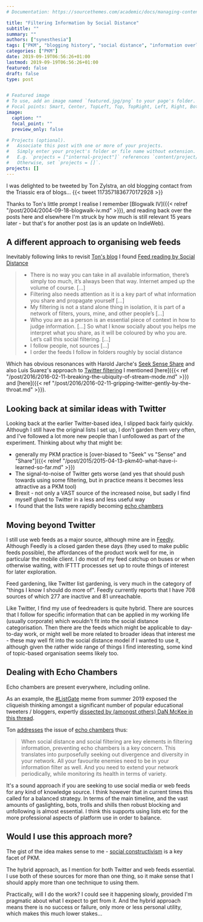 ```yaml
---
# Documentation: https://sourcethemes.com/academic/docs/managing-content/

title: "Filtering Information by Social Distance"
subtitle: ""
summary: ""
authors: ["synesthesia"]
tags: ["PKM", "blogging history", "social distance", "information overload", "blogwalk"]
categories: ["PKM"]
date: 2019-09-19T06:56:26+01:00
lastmod: 2019-09-19T06:56:26+01:00
featured: false
draft: false
type: post


# Featured image
# To use, add an image named `featured.jpg/png` to your page's folder.
# Focal points: Smart, Center, TopLeft, Top, TopRight, Left, Right, BottomLeft, Bottom, BottomRight.
image:
  caption: ""
  focal_point: ""
  preview_only: false

# Projects (optional).
#   Associate this post with one or more of your projects.
#   Simply enter your project's folder or file name without extension.
#   E.g. `projects = ["internal-project"]` references `content/project/deep-learning/index.md`.
#   Otherwise, set `projects = []`.
projects: []
---
```

I was delighted to be tweeted by Ton Zylstra, an old blogging contact from the Triassic era of blogs...
{{< tweet 1173571836770172928 >}}

Thanks to Ton's little prompt I realise I remember [Blogwalk IV]({{< relref "/post/2004/2004-09-18-blogwalk-iv.md" >}}), and reading back over the posts here and elsewhere I'm struck by how much is still relevant 15 years later - but that's for another post (as is an update on IndieWeb).

## A different approach to organising web feeds

Inevitably following links to revisit [Ton's blog](https://www.zylstra.org/blog/) I found [Feed reading by Social Distance][1]

> * There is no way you can take in all available information, there’s simply too much, it’s always been that way. Internet amped up the volume of course. [...]
> * Filtering also needs attention as it is a key part of what information you share and propagate yourself [...]
> * My filtering is not a stand alone thing in isolation, it is part of a network of filters, yours, mine, and other people’s [...]
> * Who you are as a person is an essential piece of context in how to judge information. [...] So what I know socially about you helps me interpret what you share, as it will be coloured by who you are. Let’s call this social filtering. [...]
> * I follow people, not sources [...]
> * I order the feeds I follow in folders roughly by social distance

Which has obvious resonances with Harold Jarche's [Seek Sense Share](https://jarche.com/2014/02/the-seek-sense-share-framework/) and also Luis Suarez's approach to [Twitter filtering](http://www.elsua.net/2015/09/23/is-twitter-where-connections-go-to-die-the-unfollowing-experiment/) I mentioned [here]({{< ref "/post/2016/2016-02-11-breaking-the-ubiquity-of-stream-mode.md" >}}) and [here]({{< ref "/post/2016/2016-02-11-gripping-twitter-gently-by-the-throat.md" >}}).

## Looking back at similar ideas with Twitter

Looking back at the earlier Twitter-based idea, I slipped back fairly quickly. Although I still have the original lists I set up, I don't garden them very often, and I've followed a lot more new people than I unfollowed as part of the experiment. Thinking about why that might be:

* generally my PKM practice is [over-biased to "Seek" vs "Sense" and "Share"]({{< relref "/post/2015/2015-04-13-pkm40-what-have-i-learned-so-far.md" >}})
* The signal-to-noise of Twitter gets worse (and yes that should push towards using some filtering, but in practice means it becomes less attractive as a PKM tool)
* Brexit - not only a VAST source of the increased noise, but sadly I find myself glued to Twitter in a less and less useful way
* I found that the lists were rapidly becoming [echo chambers]

## Moving beyond Twitter

I still use web feeds as a major source, although mine are in [Feedly](feedly.com). Although Feedly is a closed garden these days (they used to make public feeds possible), the affordances of the product work well for me, in particular the mobile client. I do most of my feed catchup on buses or when otherwise waiting, with IFTTT processes set up to route things of interest for later exploration.

Feed gardening, like Twitter list gardening, is very much in the category of "things I know I should do more of". Feedly currently reports that I have 708 sources of which 277 are inactive and 81 unreachable.

Like Twitter, I find my use of feedreaders is quite hybrid. There are sources that I follow for specific information that can be applied in my working life (usually corporate) which wouldn't fit into the social distance categorisation. Then there are the feeds which might be applicable to day-to-day work, or might well be more related to broader ideas that interest me - these may well fit into the social distance model if I wanted to use it, although given the rather wide range of things I find interesting, some kind of topic-based organisation seems likely too.

## Dealing with Echo Chambers

Echo chambers are present everywhere, including online.

As an example, the [#ListGate](https://twitter.com/hashtag/ListGate) meme from summer 2019 exposed the cliqueish thinking amongst a significant number of popular educational tweeters / bloggers, expertly [dissected by (amongst others) DaN McKee in this thread](https://twitter.com/ssbfathers/status/1162260315691601921).

Ton [addresses][1] the issue of [echo chambers] thus:

> When social distance and social filtering are key elements in filtering information, preventing echo chambers is a key concern. This translates into purposefully seeking out divergence and diversity in your network. All your favourite enemies need to be in your information filter as well. And you need to extend your network periodically, while monitoring its health in terms of variety.

It's a sound approach if you are seeking to use social media or web feeds for any kind of knowledge source. I think however that in current times this called for a balanced strategy. In terms of the main timeline, and the vast amounts of gaslighting, bots, trolls and shills then robust blocking and unfollowing is almost essential. I think this supports using lists etc for the more professional aspects of platform use in order to balance.

## Would I use this approach more?

The gist of the idea makes sense to me - [social constructivism][2] is a key facet of PKM.

The hybrid approach, as I mention for both Twitter and web feeds essential. I use both of these sources for more than one thing, so it make sense that I should apply more than one technique to using them.

Practically, will I do the work? I could see it happening slowly, provided I'm pragmatic about what I expect to get from it. And the hybrid approach means there is no success or failure, only more or less personal utility, which makes this much lower stakes...




[echo chambers]: https://en.wikipedia.org/wiki/Echo_chamber_(media)
[1]: https://www.zylstra.org/blog/2019/06/feed-reading-by-social-distance/
[2]: https://en.wikipedia.org/wiki/Social_constructivism
